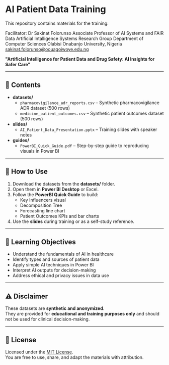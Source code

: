 # AI Patient Data Training

This repository contains materials for the training:

Facilitator:
Dr Sakinat Folorunso
Associate Professor of AI Systems and FAIR Data
Artificial Intalligence Systems Research Group
Department of Computer Sciences
Olabisi Onabanjo University, Nigeria
sakinat.folorunso@oouagoiwoye.edu.ng

**"Artificial Intelligence for Patient Data and Drug Safety: AI Insights for Safer Care"**

---

## 📂 Contents
- **datasets/**
  - `pharmacovigilance_adr_reports.csv` – Synthetic pharmacovigilance ADR dataset (500 rows)
  - `medicine_patient_outcomes.csv` – Synthetic patient outcomes dataset (500 rows)
- **slides/**
  - `AI_Patient_Data_Presentation.pptx` – Training slides with speaker notes
- **guides/**
  - `PowerBI_Quick_Guide.pdf` – Step-by-step guide to reproducing visuals in Power BI

---

## 🚀 How to Use
1. Download the datasets from the **datasets/** folder.  
2. Open them in **Power BI Desktop** or Excel.  
3. Follow the **PowerBI Quick Guide** to build:
   - Key Influencers visual
   - Decomposition Tree
   - Forecasting line chart
   - Patient Outcomes KPIs and bar charts  
4. Use the **slides** during training or as a self-study reference.

---

## 🎯 Learning Objectives
- Understand the fundamentals of AI in healthcare
- Identify types and sources of patient data
- Apply simple AI techniques in Power BI
- Interpret AI outputs for decision-making
- Address ethical and privacy issues in data use

---

## ⚠️ Disclaimer
These datasets are **synthetic and anonymized**.  
They are provided for **educational and training purposes only** and should not be used for clinical decision-making.

---

## 📜 License
Licensed under the [MIT License](https://opensource.org/licenses/MIT).  
You are free to use, share, and adapt the materials with attribution.

